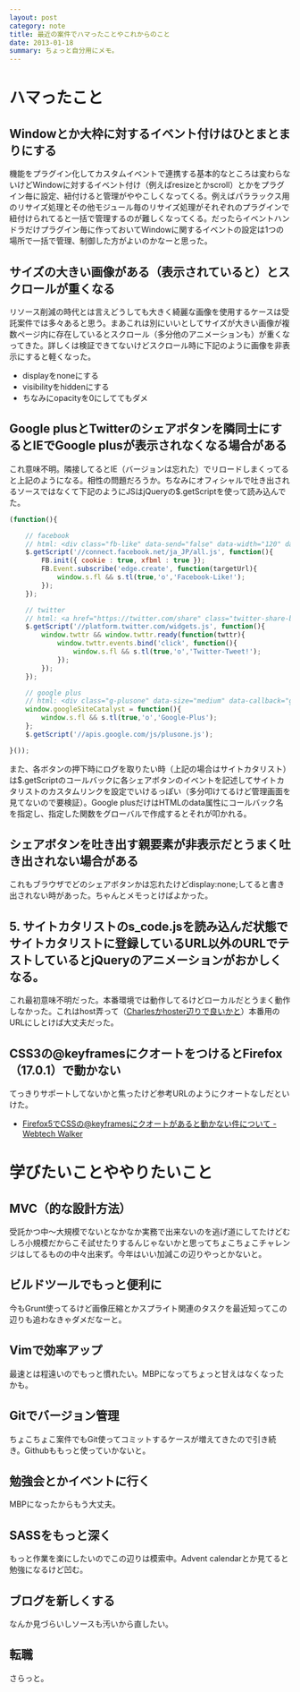 ```yaml
---
layout: post
category: note
title: 最近の案件でハマったことやこれからのこと
date: 2013-01-18
summary: ちょっと自分用にメモ。
---
```


# ハマったこと

## Windowとか大枠に対するイベント付けはひとまとまりにする

機能をプラグイン化してカスタムイベントで連携する基本的なところは変わらないけどWindowに対するイベント付け（例えばresizeとかscroll）とかをプラグイン毎に設定、紐付けると管理がややこしくなってくる。例えばパララックス用のリサイズ処理とその他モジュール毎のリサイズ処理がそれぞれのプラグインで紐付けられてると一括で管理するのが難しくなってくる。だったらイベントハンドラだけプラグイン毎に作っておいてWindowに関するイベントの設定は1つの場所で一括で管理、制御した方がよいのかなーと思った。

## サイズの大きい画像がある（表示されていると）とスクロールが重くなる

リソース削減の時代とは言えどうしても大きく綺麗な画像を使用するケースは受託案件では多々あると思う。まあこれは別にいいとしてサイズが大きい画像が複数ページ内に存在しているとスクロール（多分他のアニメーションも）が重くなってきた。詳しくは検証できてないけどスクロール時に下記のように画像を非表示にすると軽くなった。

* displayをnoneにする
* visibilityをhiddenにする
* ちなみにopacityを0にしててもダメ

## Google plusとTwitterのシェアボタンを隣同士にするとIEでGoogle plusが表示されなくなる場合がある

これ意味不明。隣接してるとIE（バージョンは忘れた）でリロードしまくってると上記のようになる。相性の問題だろうか。ちなみにオフィシャルで吐き出されるソースではなくて下記のようにJSはjQueryの$.getScriptを使って読み込んでた。

```javascript
(function(){

	// facebook
	// html: <div class="fb-like" data-send="false" data-width="120" data-layout="button_count" data-show-faces="false">
	$.getScript('//connect.facebook.net/ja_JP/all.js', function(){
		FB.init({ cookie : true, xfbml : true });
		FB.Event.subscribe('edge.create', function(targetUrl){
			window.s.fl && s.tl(true,'o','Facebook-Like!');
		});
	});

	// twitter
	// html: <a href="https://twitter.com/share" class="twitter-share-button" data-lang="ja"></a>
	$.getScript('//platform.twitter.com/widgets.js', function(){
		window.twttr && window.twttr.ready(function(twttr){
			window.twttr.events.bind('click', function(){
				window.s.fl && s.tl(true,'o','Twitter-Tweet!');
			});
		});
	});

	// google plus
  	// html: <div class="g-plusone" data-size="medium" data-callback="googleSiteCatalyst">
	window.googleSiteCatalyst = function(){
		window.s.fl && s.tl(true,'o','Google-Plus');
	};
	$.getScript('//apis.google.com/js/plusone.js');

}());
```

また、各ボタンの押下時にログを取りたい時（上記の場合はサイトカタリスト）は$.getScriptのコールバックに各シェアボタンのイベントを記述してサイトカタリストのカスタムリンクを設定でいけるっぽい（多分叩けてるけど管理画面を見てないので要検証）。Google plusだけはHTMLのdata属性にコールバック名を指定し、指定した関数をグローバルで作成するとそれが叩かれる。

## シェアボタンを吐き出す親要素が非表示だとうまく吐き出されない場合がある

これもブラウザでどのシェアボタンかは忘れたけどdisplay:none;してると書き出されない時があった。ちゃんとメモっとけばよかった。

## 5. サイトカタリストのs_code.jsを読み込んだ状態でサイトカタリストに登録しているURL以外のURLでテストしているとjQueryのアニメーションがおかしくなる。

これ最初意味不明だった。本番環境では動作してるけどローカルだとうまく動作しなかった。これはhost弄って（[Charlesかhoster辺りで良いかと][host]）本番用のURLにしとけば大丈夫だった。

[host]: http://fingaholic.github.com/posts/2012-11-21-hosts.html 'Win、Macでのhostsの切替方法 | jekylog'

## CSS3の@keyframesにクオートをつけるとFirefox（17.0.1）で動かない

てっきりサポートしてないかと焦ったけど参考URLのようにクオートなしだといけた。

* [Firefox5でCSSの@keyframesにクオートがあると動かない件について - Webtech Walker](http://webtech-walker.com/archive/2011/06/24154503.html 'Firefox5でCSSの@keyframesにクオートがあると動かない件について - Webtech Walker')

# 学びたいことややりたいこと

## MVC（的な設計方法）

受託かつ中〜大規模でないとなかなか実務で出来ないのを逃げ道にしてたけどむしろ小規模だからこそ試せたりするんじゃないかと思ってちょこちょこチャレンジはしてるものの中々出来ず。今年はいい加減この辺りやっとかないと。

## ビルドツールでもっと便利に

今もGrunt使ってるけど画像圧縮とかスプライト関連のタスクを最近知ってこの辺りも追わなきゃダメだなーと。

## Vimで効率アップ

最速とは程遠いのでもっと慣れたい。MBPになってちょっと甘えはなくなったかも。

## Gitでバージョン管理

ちょこちょこ案件でもGit使ってコミットするケースが増えてきたので引き続き。Githubももっと使っていかないと。

## 勉強会とかイベントに行く

MBPになったからもう大丈夫。

## SASSをもっと深く

もっと作業を楽にしたいのでこの辺りは模索中。Advent calendarとか見てると勉強になるけど凹む。

## ブログを新しくする

なんか見づらいしソースも汚いから直したい。

## 転職

さらっと。

